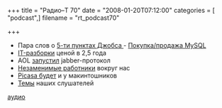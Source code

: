 +++
title = "Радио–Т 70"
date = "2008-01-20T07:12:00"
categories = [ "podcast",]
filename = "rt_podcast70"

+++

- Пара слов о [5-ти пунктах Джобса
](http://protusi.ru/itogi-macworld-conference-expo-2008/) - [Покупка/продажа MySQL](http://business.compulenta.ru/345168/)
- [IT-разборки](http://www.cnews.ru/news/top/index.shtml?2008/01/11/282717) ценой в 2,5 года
- AOL [запустил](http://habrahabr.ru/blog/im/34177.html) jabber-протокол
- [Незаменимые работники](http://habrahabr.ru/blog/arbeit/33722.html) вокруг нас
- [Picasa будет](http://soft.compulenta.ru/345273/) и у макинтошников
- [Темы](/p/2008/01/15/prep-70/) наших слушателей

[аудио](https://cdn.radio-t.com/rt_podcast70.mp3)
<audio src="https://cdn.radio-t.com/rt_podcast70.mp3" preload="none"></audio>
